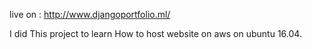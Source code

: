 live on :
http://www.djangoportfolio.ml/

I did This project to learn How to host website on aws on ubuntu 16.04.

